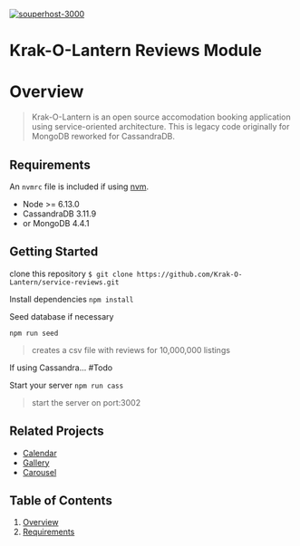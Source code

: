 [![souperhost-3000](https://circleci.com/gh/Krak-O-Lantern/service-reviews.svg?style=shield)](https://circleci.com/gh//Krak-O-Lantern/service-reviews)

# Krak-O-Lantern Reviews Module

# Overview

> Krak-O-Lantern is an open source accomodation booking application using service-oriented architecture. This is legacy code originally for MongoDB reworked for CassandraDB.

## Requirements

An `nvmrc` file is included if using [nvm](https://github.com/creationix/nvm).

- Node >= 6.13.0
- CassandraDB 3.11.9
- or MongoDB 4.4.1

## Getting Started

clone this repository
`$ git clone https://github.com/Krak-O-Lantern/service-reviews.git`

Install dependencies
`npm install`

Seed database if necessary

`npm run seed`
> creates a csv file with reviews for 10,000,000 listings

If using Cassandra...
#Todo

Start your server
`npm run cass`
> start the server on port:3002

## Related Projects

  - [Calendar](https://github.com/Krak-O-Lantern/Calendar)
  - [Gallery](https://github.com/Krak-O-Lantern/photoGallery-service)
  - [Carousel](https://github.com/Krak-O-Lantern/carousel-service)

## Table of Contents

1. [Overview](#Overview)
2. [Requirements](#requirements)
